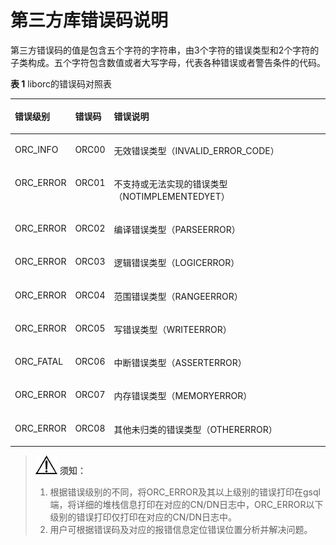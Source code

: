 # 第三方库错误码说明<a name="ZH-CN_TOPIC_0302073329"></a>

第三方错误码的值是包含五个字符的字符串，由3个字符的错误类型和2个字符的子类构成。五个字符包含数值或者大写字母，代表各种错误或者警告条件的代码。

**表 1**  liborc的错误码对照表

<a name="zh-cn_topic_0237124760_table1290491171011"></a>
<table><thead align="left"><tr id="zh-cn_topic_0237124760_row790401161015"><th class="cellrowborder" valign="top" width="16%" id="mcps1.2.4.1.1"><p id="zh-cn_topic_0237124760_p1652819592407"><a name="zh-cn_topic_0237124760_p1652819592407"></a><a name="zh-cn_topic_0237124760_p1652819592407"></a>错误级别</p>
</th>
<th class="cellrowborder" valign="top" width="10%" id="mcps1.2.4.1.2"><p id="zh-cn_topic_0237124760_p129041618101"><a name="zh-cn_topic_0237124760_p129041618101"></a><a name="zh-cn_topic_0237124760_p129041618101"></a>错误码</p>
</th>
<th class="cellrowborder" valign="top" width="74%" id="mcps1.2.4.1.3"><p id="zh-cn_topic_0237124760_p14904111201012"><a name="zh-cn_topic_0237124760_p14904111201012"></a><a name="zh-cn_topic_0237124760_p14904111201012"></a>错误说明</p>
</th>
</tr>
</thead>
<tbody><tr id="zh-cn_topic_0237124760_row69042181013"><td class="cellrowborder" valign="top" width="16%" headers="mcps1.2.4.1.1 "><p id="zh-cn_topic_0237124760_p135281959194016"><a name="zh-cn_topic_0237124760_p135281959194016"></a><a name="zh-cn_topic_0237124760_p135281959194016"></a>ORC_INFO</p>
</td>
<td class="cellrowborder" valign="top" width="10%" headers="mcps1.2.4.1.2 "><p id="zh-cn_topic_0237124760_p290471121018"><a name="zh-cn_topic_0237124760_p290471121018"></a><a name="zh-cn_topic_0237124760_p290471121018"></a>ORC00</p>
</td>
<td class="cellrowborder" valign="top" width="74%" headers="mcps1.2.4.1.3 "><p id="zh-cn_topic_0237124760_p1904171131012"><a name="zh-cn_topic_0237124760_p1904171131012"></a><a name="zh-cn_topic_0237124760_p1904171131012"></a>无效错误类型（INVALID_ERROR_CODE）</p>
</td>
</tr>
<tr id="zh-cn_topic_0237124760_row169047118102"><td class="cellrowborder" valign="top" width="16%" headers="mcps1.2.4.1.1 "><p id="zh-cn_topic_0237124760_p145281559134020"><a name="zh-cn_topic_0237124760_p145281559134020"></a><a name="zh-cn_topic_0237124760_p145281559134020"></a>ORC_ERROR</p>
</td>
<td class="cellrowborder" valign="top" width="10%" headers="mcps1.2.4.1.2 "><p id="zh-cn_topic_0237124760_p1990481181015"><a name="zh-cn_topic_0237124760_p1990481181015"></a><a name="zh-cn_topic_0237124760_p1990481181015"></a>ORC01</p>
</td>
<td class="cellrowborder" valign="top" width="74%" headers="mcps1.2.4.1.3 "><p id="zh-cn_topic_0237124760_p209042111108"><a name="zh-cn_topic_0237124760_p209042111108"></a><a name="zh-cn_topic_0237124760_p209042111108"></a>不支持或无法实现的错误类型（NOTIMPLEMENTEDYET）</p>
</td>
</tr>
<tr id="zh-cn_topic_0237124760_row516901613147"><td class="cellrowborder" valign="top" width="16%" headers="mcps1.2.4.1.1 "><p id="zh-cn_topic_0237124760_p1052825914404"><a name="zh-cn_topic_0237124760_p1052825914404"></a><a name="zh-cn_topic_0237124760_p1052825914404"></a>ORC_ERROR</p>
</td>
<td class="cellrowborder" valign="top" width="10%" headers="mcps1.2.4.1.2 "><p id="zh-cn_topic_0237124760_p916917160146"><a name="zh-cn_topic_0237124760_p916917160146"></a><a name="zh-cn_topic_0237124760_p916917160146"></a>ORC02</p>
</td>
<td class="cellrowborder" valign="top" width="74%" headers="mcps1.2.4.1.3 "><p id="zh-cn_topic_0237124760_p191691116191420"><a name="zh-cn_topic_0237124760_p191691116191420"></a><a name="zh-cn_topic_0237124760_p191691116191420"></a>编译错误类型（PARSEERROR）</p>
</td>
</tr>
<tr id="zh-cn_topic_0237124760_row14591331161612"><td class="cellrowborder" valign="top" width="16%" headers="mcps1.2.4.1.1 "><p id="zh-cn_topic_0237124760_p552815916403"><a name="zh-cn_topic_0237124760_p552815916403"></a><a name="zh-cn_topic_0237124760_p552815916403"></a>ORC_ERROR</p>
</td>
<td class="cellrowborder" valign="top" width="10%" headers="mcps1.2.4.1.2 "><p id="zh-cn_topic_0237124760_p3591163171617"><a name="zh-cn_topic_0237124760_p3591163171617"></a><a name="zh-cn_topic_0237124760_p3591163171617"></a>ORC03</p>
</td>
<td class="cellrowborder" valign="top" width="74%" headers="mcps1.2.4.1.3 "><p id="zh-cn_topic_0237124760_p1559143141611"><a name="zh-cn_topic_0237124760_p1559143141611"></a><a name="zh-cn_topic_0237124760_p1559143141611"></a>逻辑错误类型（LOGICERROR）</p>
</td>
</tr>
<tr id="zh-cn_topic_0237124760_row206539215144"><td class="cellrowborder" valign="top" width="16%" headers="mcps1.2.4.1.1 "><p id="zh-cn_topic_0237124760_p65283597408"><a name="zh-cn_topic_0237124760_p65283597408"></a><a name="zh-cn_topic_0237124760_p65283597408"></a>ORC_ERROR</p>
</td>
<td class="cellrowborder" valign="top" width="10%" headers="mcps1.2.4.1.2 "><p id="zh-cn_topic_0237124760_p5669521101416"><a name="zh-cn_topic_0237124760_p5669521101416"></a><a name="zh-cn_topic_0237124760_p5669521101416"></a>ORC04</p>
</td>
<td class="cellrowborder" valign="top" width="74%" headers="mcps1.2.4.1.3 "><p id="zh-cn_topic_0237124760_p12669152171419"><a name="zh-cn_topic_0237124760_p12669152171419"></a><a name="zh-cn_topic_0237124760_p12669152171419"></a>范围错误类型（RANGEERROR）</p>
</td>
</tr>
<tr id="zh-cn_topic_0237124760_row124979211175"><td class="cellrowborder" valign="top" width="16%" headers="mcps1.2.4.1.1 "><p id="zh-cn_topic_0237124760_p052825974015"><a name="zh-cn_topic_0237124760_p052825974015"></a><a name="zh-cn_topic_0237124760_p052825974015"></a>ORC_ERROR</p>
</td>
<td class="cellrowborder" valign="top" width="10%" headers="mcps1.2.4.1.2 "><p id="zh-cn_topic_0237124760_p1149720218175"><a name="zh-cn_topic_0237124760_p1149720218175"></a><a name="zh-cn_topic_0237124760_p1149720218175"></a>ORC05</p>
</td>
<td class="cellrowborder" valign="top" width="74%" headers="mcps1.2.4.1.3 "><p id="zh-cn_topic_0237124760_p549782161716"><a name="zh-cn_topic_0237124760_p549782161716"></a><a name="zh-cn_topic_0237124760_p549782161716"></a>写错误类型（WRITEERROR）</p>
</td>
</tr>
<tr id="zh-cn_topic_0237124760_row1435719713178"><td class="cellrowborder" valign="top" width="16%" headers="mcps1.2.4.1.1 "><p id="zh-cn_topic_0237124760_p75281359114012"><a name="zh-cn_topic_0237124760_p75281359114012"></a><a name="zh-cn_topic_0237124760_p75281359114012"></a>ORC_FATAL</p>
</td>
<td class="cellrowborder" valign="top" width="10%" headers="mcps1.2.4.1.2 "><p id="zh-cn_topic_0237124760_p73579731713"><a name="zh-cn_topic_0237124760_p73579731713"></a><a name="zh-cn_topic_0237124760_p73579731713"></a>ORC06</p>
</td>
<td class="cellrowborder" valign="top" width="74%" headers="mcps1.2.4.1.3 "><p id="zh-cn_topic_0237124760_p15357157191717"><a name="zh-cn_topic_0237124760_p15357157191717"></a><a name="zh-cn_topic_0237124760_p15357157191717"></a>中断错误类型（ASSERTERROR）</p>
</td>
</tr>
<tr id="zh-cn_topic_0237124760_row9263191661717"><td class="cellrowborder" valign="top" width="16%" headers="mcps1.2.4.1.1 "><p id="zh-cn_topic_0237124760_p1652814594405"><a name="zh-cn_topic_0237124760_p1652814594405"></a><a name="zh-cn_topic_0237124760_p1652814594405"></a>ORC_ERROR</p>
</td>
<td class="cellrowborder" valign="top" width="10%" headers="mcps1.2.4.1.2 "><p id="zh-cn_topic_0237124760_p15263111601714"><a name="zh-cn_topic_0237124760_p15263111601714"></a><a name="zh-cn_topic_0237124760_p15263111601714"></a>ORC07</p>
</td>
<td class="cellrowborder" valign="top" width="74%" headers="mcps1.2.4.1.3 "><p id="zh-cn_topic_0237124760_p8263181641710"><a name="zh-cn_topic_0237124760_p8263181641710"></a><a name="zh-cn_topic_0237124760_p8263181641710"></a>内存错误类型（MEMORYERROR）</p>
</td>
</tr>
<tr id="zh-cn_topic_0237124760_row89975212178"><td class="cellrowborder" valign="top" width="16%" headers="mcps1.2.4.1.1 "><p id="zh-cn_topic_0237124760_p1752855974013"><a name="zh-cn_topic_0237124760_p1752855974013"></a><a name="zh-cn_topic_0237124760_p1752855974013"></a>ORC_ERROR</p>
</td>
<td class="cellrowborder" valign="top" width="10%" headers="mcps1.2.4.1.2 "><p id="zh-cn_topic_0237124760_p13997182112176"><a name="zh-cn_topic_0237124760_p13997182112176"></a><a name="zh-cn_topic_0237124760_p13997182112176"></a>ORC08</p>
</td>
<td class="cellrowborder" valign="top" width="74%" headers="mcps1.2.4.1.3 "><p id="zh-cn_topic_0237124760_p1399752114178"><a name="zh-cn_topic_0237124760_p1399752114178"></a><a name="zh-cn_topic_0237124760_p1399752114178"></a>其他未归类的错误类型（OTHERERROR）</p>
</td>
</tr>
</tbody>
</table>

>![](public_sys-resources/icon-notice.gif) **须知：** 
>1. 根据错误级别的不同，将ORC\_ERROR及其以上级别的错误打印在gsql端，将详细的堆栈信息打印在对应的CN/DN日志中，ORC\_ERROR以下级别的错误打印仅打印在对应的CN/DN日志中。
>2. 用户可根据错误码及对应的报错信息定位错误位置分析并解决问题。

